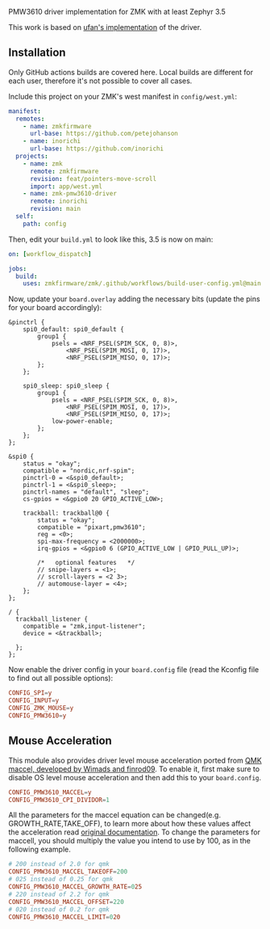 PMW3610 driver implementation for ZMK with at least Zephyr 3.5

This work is based on [ufan's implementation](https://github.com/ufan/zmk/tree/support-trackpad) of the driver.

## Installation

Only GitHub actions builds are covered here. Local builds are different for each user, therefore it's not possible to cover all cases.

Include this project on your ZMK's west manifest in `config/west.yml`:

```yml
manifest:
  remotes:
    - name: zmkfirmware
      url-base: https://github.com/petejohanson
    - name: inorichi
      url-base: https://github.com/inorichi
  projects:
    - name: zmk
      remote: zmkfirmware
      revision: feat/pointers-move-scroll
      import: app/west.yml
    - name: zmk-pmw3610-driver
      remote: inorichi
      revision: main
  self:
    path: config
```

Then, edit your `build.yml` to look like this, 3.5 is now on main:

```yml
on: [workflow_dispatch]

jobs:
  build:
    uses: zmkfirmware/zmk/.github/workflows/build-user-config.yml@main
```

Now, update your `board.overlay` adding the necessary bits (update the pins for your board accordingly):

```dts
&pinctrl {
    spi0_default: spi0_default {
        group1 {
            psels = <NRF_PSEL(SPIM_SCK, 0, 8)>,
                <NRF_PSEL(SPIM_MOSI, 0, 17)>,
                <NRF_PSEL(SPIM_MISO, 0, 17)>;
        };
    };

    spi0_sleep: spi0_sleep {
        group1 {
            psels = <NRF_PSEL(SPIM_SCK, 0, 8)>,
                <NRF_PSEL(SPIM_MOSI, 0, 17)>,
                <NRF_PSEL(SPIM_MISO, 0, 17)>;
            low-power-enable;
        };
    };
};

&spi0 {
    status = "okay";
    compatible = "nordic,nrf-spim";
    pinctrl-0 = <&spi0_default>;
    pinctrl-1 = <&spi0_sleep>;
    pinctrl-names = "default", "sleep";
    cs-gpios = <&gpio0 20 GPIO_ACTIVE_LOW>;

    trackball: trackball@0 {
        status = "okay";
        compatible = "pixart,pmw3610";
        reg = <0>;
        spi-max-frequency = <2000000>;
        irq-gpios = <&gpio0 6 (GPIO_ACTIVE_LOW | GPIO_PULL_UP)>;

        /*   optional features   */
        // snipe-layers = <1>;
        // scroll-layers = <2 3>;
        // automouse-layer = <4>;
    };
};

/ {
  trackball_listener {
    compatible = "zmk,input-listener";
    device = <&trackball>;

  };
};
```

Now enable the driver config in your `board.config` file (read the Kconfig file to find out all possible options):

```conf
CONFIG_SPI=y
CONFIG_INPUT=y
CONFIG_ZMK_MOUSE=y
CONFIG_PMW3610=y
```


## Mouse Acceleration
This module also provides driver level mouse acceleration ported from [QMK maccel, developed by Wimads and finrod09](https://github.com/finrod09/qmk_userspace_features/tree/main/maccel). 
To enable it, first make sure to disable OS level mouse acceleration and then add this to your `board.config`.

```conf
CONFIG_PMW3610_MACCEL=y
CONFIG_PMW3610_CPI_DIVIDOR=1
```

All the parameters for the maccel equation can be changed(e.g. GROWTH_RATE,TAKE_OFF), to learn more about how these values 
affect the acceleration read [original documentation](https://github.com/finrod09/qmk_userspace_features/blob/main/maccel/readme.md#configuration). To change the parameters for maccell, you should multiply the value you intend to use by 100, as in the following example.

```conf
# 200 instead of 2.0 for qmk
CONFIG_PMW3610_MACCEL_TAKEOFF=200
# 025 instead of 0.25 for qmk
CONFIG_PMW3610_MACCEL_GROWTH_RATE=025
# 220 instead of 2.2 for qmk
CONFIG_PMW3610_MACCEL_OFFSET=220
# 020 instead of 0.2 for qmk
CONFIG_PMW3610_MACCEL_LIMIT=020
```
